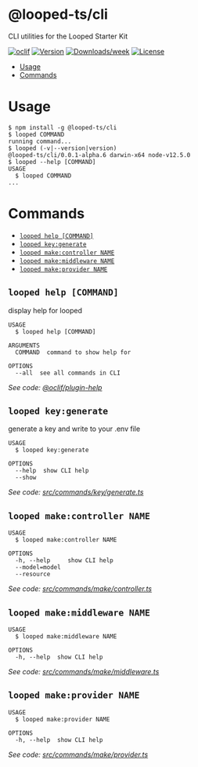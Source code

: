 @looped-ts/cli
==============

CLI utilities for the Looped Starter Kit

[![oclif](https://img.shields.io/badge/cli-oclif-brightgreen.svg)](https://oclif.io)
[![Version](https://img.shields.io/npm/v/@looped-ts/cli.svg)](https://npmjs.org/package/@looped-ts/cli)
[![Downloads/week](https://img.shields.io/npm/dw/@looped-ts/cli.svg)](https://npmjs.org/package/@looped-ts/cli)
[![License](https://img.shields.io/npm/l/@looped-ts/cli.svg)](https://github.com/morrislaptop/looped-ts/blob/master/package.json)

<!-- toc -->
* [Usage](#usage)
* [Commands](#commands)
<!-- tocstop -->
# Usage
<!-- usage -->
```sh-session
$ npm install -g @looped-ts/cli
$ looped COMMAND
running command...
$ looped (-v|--version|version)
@looped-ts/cli/0.0.1-alpha.6 darwin-x64 node-v12.5.0
$ looped --help [COMMAND]
USAGE
  $ looped COMMAND
...
```
<!-- usagestop -->
# Commands
<!-- commands -->
* [`looped help [COMMAND]`](#looped-help-command)
* [`looped key:generate`](#looped-keygenerate)
* [`looped make:controller NAME`](#looped-makecontroller-name)
* [`looped make:middleware NAME`](#looped-makemiddleware-name)
* [`looped make:provider NAME`](#looped-makeprovider-name)

## `looped help [COMMAND]`

display help for looped

```
USAGE
  $ looped help [COMMAND]

ARGUMENTS
  COMMAND  command to show help for

OPTIONS
  --all  see all commands in CLI
```

_See code: [@oclif/plugin-help](https://github.com/oclif/plugin-help/blob/v2.2.0/src/commands/help.ts)_

## `looped key:generate`

generate a key and write to your .env file

```
USAGE
  $ looped key:generate

OPTIONS
  --help  show CLI help
  --show
```

_See code: [src/commands/key/generate.ts](https://github.com/morrislaptop/looped-ts/blob/v0.0.1-alpha.6/src/commands/key/generate.ts)_

## `looped make:controller NAME`

```
USAGE
  $ looped make:controller NAME

OPTIONS
  -h, --help     show CLI help
  --model=model
  --resource
```

_See code: [src/commands/make/controller.ts](https://github.com/morrislaptop/looped-ts/blob/v0.0.1-alpha.6/src/commands/make/controller.ts)_

## `looped make:middleware NAME`

```
USAGE
  $ looped make:middleware NAME

OPTIONS
  -h, --help  show CLI help
```

_See code: [src/commands/make/middleware.ts](https://github.com/morrislaptop/looped-ts/blob/v0.0.1-alpha.6/src/commands/make/middleware.ts)_

## `looped make:provider NAME`

```
USAGE
  $ looped make:provider NAME

OPTIONS
  -h, --help  show CLI help
```

_See code: [src/commands/make/provider.ts](https://github.com/morrislaptop/looped-ts/blob/v0.0.1-alpha.6/src/commands/make/provider.ts)_
<!-- commandsstop -->
